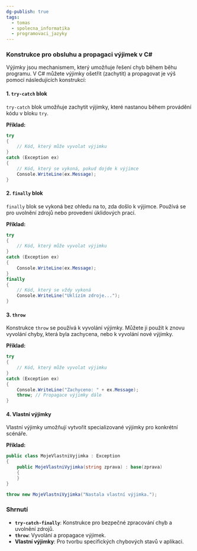 ```yaml
---
dg-publish: true
tags:
  - tomas
  - spolecna_informatika
  - programovaci_jazyky
---
```

### Konstrukce pro obsluhu a propagaci výjimek v C#

Výjimky jsou mechanismem, který umožňuje řešení chyb během běhu programu. V C# můžete výjimky ošetřit (zachytit) a propagovat je výš pomocí následujících konstrukcí:

#### 1. **`try-catch` blok**
`try-catch` blok umožňuje zachytit výjimky, které nastanou během provádění kódu v bloku `try`.

**Příklad:**
```csharp
try
{
    // Kód, který může vyvolat výjimku
}
catch (Exception ex)
{
    // Kód, který se vykoná, pokud dojde k výjimce
    Console.WriteLine(ex.Message);
}
```

#### 2. **`finally` blok**
`finally` blok se vykoná bez ohledu na to, zda došlo k výjimce. Používá se pro uvolnění zdrojů nebo provedení úklidových prací.

**Příklad:**
```csharp
try
{
    // Kód, který může vyvolat výjimku
}
catch (Exception ex)
{
    Console.WriteLine(ex.Message);
}
finally
{
    // Kód, který se vždy vykoná
    Console.WriteLine("Uklízím zdroje...");
}
```

#### 3. **`throw`**
Konstrukce `throw` se používá k vyvolání výjimky. Můžete ji použít k znovu vyvolání chyby, která byla zachycena, nebo k vyvolání nové výjimky.

**Příklad:**
```csharp
try
{
    // Kód, který může vyvolat výjimku
}
catch (Exception ex)
{
    Console.WriteLine("Zachyceno: " + ex.Message);
    throw; // Propagace výjimky dále
}
```

#### 4. **Vlastní výjimky**
Vlastní výjimky umožňují vytvořit specializované výjimky pro konkrétní scénáře.

**Příklad:**
```csharp
public class MojeVlastniVyjimka : Exception
{
    public MojeVlastniVyjimka(string zprava) : base(zprava)
    {
    }
}

throw new MojeVlastniVyjimka("Nastala vlastní výjimka.");
```

### Shrnutí
- **`try-catch-finally`**: Konstrukce pro bezpečné zpracování chyb a uvolnění zdrojů.
- **`throw`**: Vyvolání a propagace výjimek.
- **Vlastní výjimky**: Pro tvorbu specifických chybových stavů v aplikaci.

